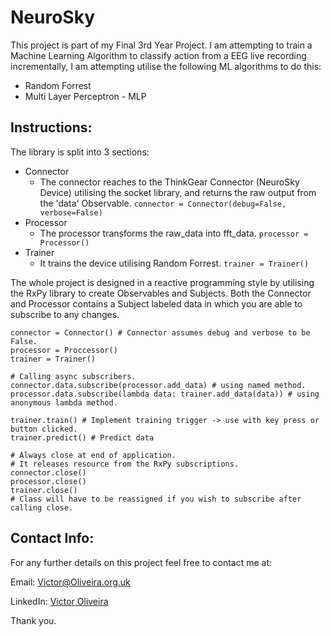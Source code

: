 # NeuroSky

This project is part of my Final 3rd Year Project. I am attempting to train a Machine Learning Algorithm to classify
action from a EEG live recording incrementally, I am attempting utilise the following ML algorithms to do this:

 - Random Forrest
 - Multi Layer Perceptron - MLP

## Instructions:

The library is split into 3 sections:
- Connector
    - The connector reaches to the ThinkGear Connector (NeuroSky Device) utilising the socket library, and returns the raw output from the 'data' Observable.
    `connector = Connector(debug=False, verbose=False)`
- Processor
    - The processor transforms the raw_data into fft_data. `processor = Processor()`
- Trainer
    - It trains the device utilising Random Forrest. `trainer = Trainer()`

The whole project is designed in a reactive programming style by utilising the RxPy library to 
create Observables and Subjects. Both the Connector and Processor contains a Subject labeled data in which
you are able to subscribe to any changes.

```
connector = Connector() # Connector assumes debug and verbose to be False.
processor = Proccessor()
trainer = Trainer()

# Calling async subscribers.
connector.data.subscribe(processor.add_data) # using named method.
processor.data.subscribe(lambda data: trainer.add_data(data)) # using anonymous lambda method. 

trainer.train() # Implement training trigger -> use with key press or button clicked.
trainer.predict() # Predict data

# Always close at end of application.
# It releases resource from the RxPy subscriptions.
connector.close()
processor.close()
trainer.close()
# Class will have to be reassigned if you wish to subscribe after calling close.
```
 
## Contact Info:
For any further details on this project feel free to contact me at:

Email: Victor@Oliveira.org.uk

LinkedIn: [Victor Oliveira](https://www.linkedin.com/in/vcoliveira)

Thank you.
